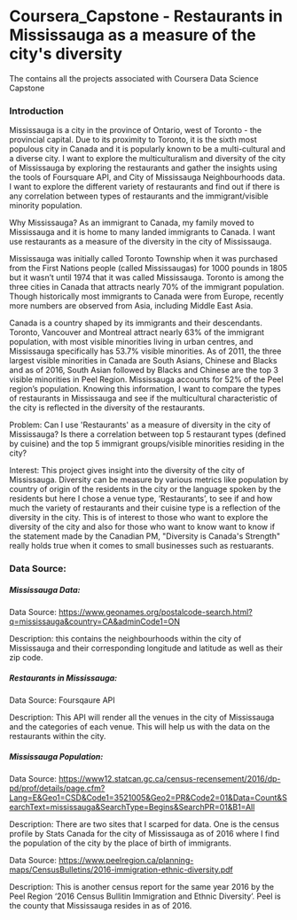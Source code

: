 # Coursera_Capstone - Restaurants in Mississauga as a measure of the city's diversity 
The contains all the projects associated with Coursera Data Science Capstone

### Introduction
Mississauga is a city in the province of Ontario, west of Toronto - the provincial capital. Due to its proximity to Toronto, it is the sixth most populous city in Canada and it is popularly known to be a multi-cultural and a diverse city. I want to explore the multiculturalism and diversity of the city of Mississauga by exploring the restaurants and gather the insights using the tools of Foursquare API, and City of Mississauga Neighbourhoods data. I want to explore the different variety of restaurants and find out if there is any correlation between types of restaurants and the immigrant/visible minority population. 

Why Mississauga? As an immigrant to Canada, my family moved to Mississauga and it is home to many landed immigrants to Canada. I want use restaurants as a measure of the diversity in the city of Mississauga. 

Mississauga was initially called Toronto Township when it was purchased from the First Nations people (called Mississaugas) for 1000 pounds in 1805 but it wasn’t until 1974 that it was called Mississauga. Toronto is among the three cities in Canada that attracts nearly 70% of the immigrant population. Though historically most immigrants to Canada were from Europe, recently more numbers are observed from Asia, including Middle East Asia. 

Canada is a country shaped by its immigrants and their descendants. Toronto, Vancouver and Montreal attract nearly 63% of the immigrant population, with most visible minorities living in urban centres, and Mississauga specifically has 53.7% visible minorities. As of 2011, the three largest visible minorities in Canada are South Asians, Chinese and Blacks and as of 2016, South Asian followed by Blacks and Chinese are the top 3 visible minorities in Peel Region. Mississauga accounts for 52% of the Peel region’s population. Knowing this information, I want to compare the types of restaurants in Mississauga and see if the multicultural characteristic of the city is reflected in the diversity of the restaurants. 

Problem: Can I use 'Restaurants' as a measure of diversity in the city of Mississauga? Is there a correlation between top 5 restaurant types (defined by cuisine) and the top 5 immigrant groups/visible minorities residing in the city? 

Interest: This project gives insight into the diversity of the city of Mississauga. Diversity can be measure by various metrics like population by country of origin of the residents in the city or the language spoken by the residents but here I chose a venue type, ‘Restaurants’, to see if and how much the variety of restaurants and their cuisine type is a reflection of the diversity in the city. This is of interest to those who want to explore the diversity of the city and also for those who want to know want to know if the statement made by the Canadian PM, "Diversity is Canada's Strength" really holds true when it comes to small businesses such as restuarants. 


### Data Source:

##### Mississauga Data:

Data Source: https://www.geonames.org/postalcode-search.html?q=mississauga&country=CA&adminCode1=ON

Description: this contains the neighbourhoods within the city of Mississauga and their corresponding longitude and latitude as well as their zip code. 

##### Restaurants in Mississauga:

Data Source: Foursqaure API

Description: This API will render all the venues in the city of Mississauga and the categories of each venue. This will help us with the data on the restaurants within the city. 

##### Mississauga Population: 

Data Source: https://www12.statcan.gc.ca/census-recensement/2016/dp-pd/prof/details/page.cfm?Lang=E&Geo1=CSD&Code1=3521005&Geo2=PR&Code2=01&Data=Count&SearchText=mississauga&SearchType=Begins&SearchPR=01&B1=All 

Description: There are two sites that I scarped for data. One is the census profile  by Stats Canada for the city of Mississauga as of 2016 where I find the population of the city by the place of birth of immigrants.

Data Source: https://www.peelregion.ca/planning-maps/CensusBulletins/2016-immigration-ethnic-diversity.pdf 

Description: This is another census report for the same year 2016 by the Peel Region ‘2016 Census Bullitin Immigration and Ethnic Diversity’. Peel is the county that Mississauga resides in as of 2016. 

